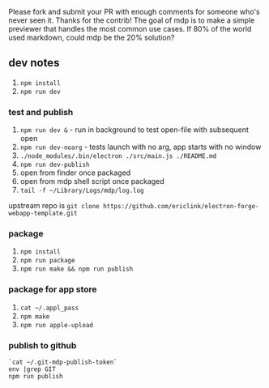 Please fork and submit your PR with enough comments for someone who's never seen it. Thanks for the contrib!  The goal of mdp is to make a simple previewer that handles the most common use cases.  If 80% of the world used markdown, could mdp be the 20% solution?

## dev notes
1. `npm install`
1. `npm run dev`

### test and publish
1. `npm run dev &` - run in background to test open-file with subsequent open
1. `npm run dev-noarg` - tests launch with no arg, app starts with no window
1. `./node_modules/.bin/electron ./src/main.js ./README.md`
1. `npm run dev-publish`
1. open from finder once packaged
1. open from mdp shell script once packaged
1. `tail -f ~/Library/Logs/mdp/log.log`

upstream repo is `git clone https://github.com/ericlink/electron-forge-webapp-template.git`

### package
1. `npm install`
1. `npm run package`
1. `npm run make && npm run publish`

### package for app store
1. `cat ~/.appl_pass`
1. `npm make`
1. `npm run apple-upload`

### publish to github
```
`cat ~/.git-mdp-publish-token`
env |grep GIT
npm run publish
```

